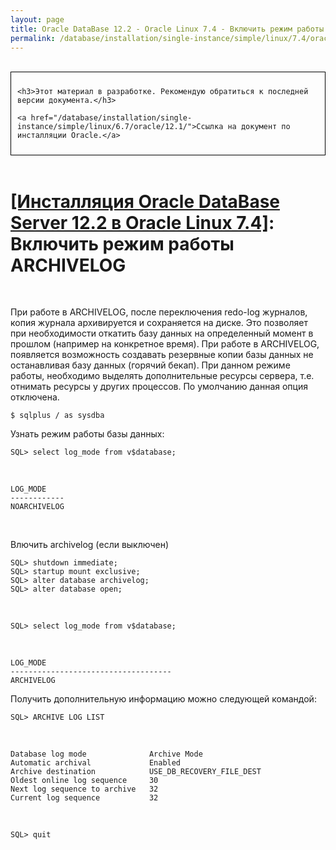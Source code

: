 ```yaml
---
layout: page
title: Oracle DataBase 12.2 - Oracle Linux 7.4 - Включить режим работы ARCHIVELOG
permalink: /database/installation/single-instance/simple/linux/7.4/oracle/12.2/enable-archivelog-mod/
---
```


<br/>

<div style="padding:10px; border:thin solid black;">

	<h3>Этот материал в разработке. Рекомендую обратиться к последней версии документа.</h3>

    <a href="/database/installation/single-instance/simple/linux/6.7/oracle/12.1/">Ссылка на документ по инсталляции Oracle.</a>

</div>

<br/>

# <a href="/database/installation/single-instance/simple/linux/7.4/oracle/12.2/">[Инсталляция Oracle DataBase Server 12.2 в Oracle Linux 7.4]</a>: Включить режим работы ARCHIVELOG

<br/>

При работе в ARCHIVELOG, после переключения redo-log журналов, копия журнала архивируется и сохраняется на диске. Это позволяет при необходимости откатить базу данных на определенный момент в прошлом (например на конкретное время). При работе в ARCHIVELOG, появляется возможность создавать резервные копии базы данных не останавливая базу данных (горячий бекап). При данном режиме работы, необходимо выделять дополнительные ресурсы сервера, т.е. отнимать ресурсы у других процессов. По умолчанию данная опция отключена.


	$ sqlplus / as sysdba

Узнать режим работы базы данных:

	SQL> select log_mode from v$database;

<br/>

	LOG_MODE
	------------
	NOARCHIVELOG


<br/>

Влючить archivelog (если выключен)


	SQL> shutdown immediate;
    SQL> startup mount exclusive;
    SQL> alter database archivelog;
    SQL> alter database open;

<br/>

	SQL> select log_mode from v$database;

<br/>

	LOG_MODE
	------------------------------------
	ARCHIVELOG


Получить дополнительную информацию можно следующей командой:


	SQL> ARCHIVE LOG LIST

<br/>

	Database log mode              Archive Mode
	Automatic archival             Enabled
	Archive destination            USE_DB_RECOVERY_FILE_DEST
	Oldest online log sequence     30
	Next log sequence to archive   32
	Current log sequence           32



<br/>

	SQL> quit
